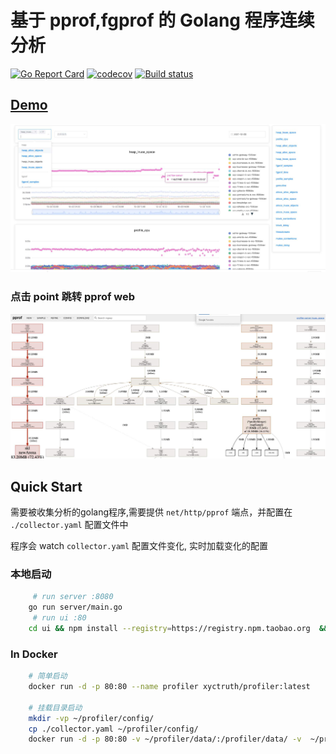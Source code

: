 # 基于 pprof,fgprof 的 Golang 程序连续分析

[![Go Report Card](https://goreportcard.com/badge/github.com/xyctruth/profiler?x=xyctruth)](https://goreportcard.com/report/github.com/xyctruth/profiler)
[![codecov](https://codecov.io/gh/xyctruth/profiler/branch/master/graph/badge.svg?token=YWNYJK9KQW)](https://codecov.io/gh/xyctruth/profiler)
[![Build status](https://img.shields.io/github/workflow/status/xyctruth/profiler/Server-Build/master)](https://github.com/xyctruth/profiler/actions/workflows/server-build.yml)

## [Demo](https://profiling.jia-huang.com)

<img src="assets/profiler.png" alt="profiler">

### 点击 point 跳转 pprof web

<img src="assets/profiler-pprof.png" alt="profiler-pprof">

## Quick Start

需要被收集分析的golang程序,需要提供 `net/http/pprof` 端点，并配置在 `./collector.yaml` 配置文件中

程序会 watch `collector.yaml` 配置文件变化, 实时加载变化的配置

### 本地启动
```bash
     # run server :8080
    go run server/main.go 
     # run ui :80
    cd ui && npm install --registry=https://registry.npm.taobao.org  &&  npm run dev --base_api_url=http://localhost:8080 
```

### In Docker
```bash
    # 简单启动
    docker run -d -p 80:80 --name profiler xyctruth/profiler:latest

    # 挂载目录启动
    mkdir -vp ~/profiler/config/
    cp ./collector.yaml ~/profiler/config/
    docker run -d -p 80:80 -v ~/profiler/data/:/profiler/data/ -v  ~/profiler/config/:/profiler/config/ --name profiler xyctruth/profiler:latest
```
